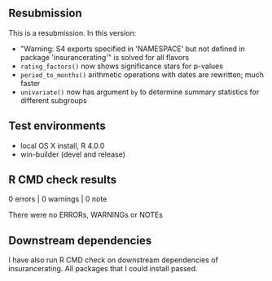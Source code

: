 ## Resubmission
This is a resubmission. In this version:

* "Warning: S4 exports specified in 'NAMESPACE' but not defined in package 'insurancerating'" is solved for all flavors
* `rating_factors()` now shows significance stars for p-values
* `period_to_months()` arithmetic operations with dates are rewritten; much faster
* `univariate()` now has argument `by` to determine summary statistics for different subgroups 

## Test environments
* local OS X install, R 4.0.0
* win-builder (devel and release)

## R CMD check results

0 errors | 0 warnings | 0 note

There were no ERRORs, WARNINGs or NOTEs

## Downstream dependencies
I have also run R CMD check on downstream dependencies of insurancerating.
All packages that I could install passed.



